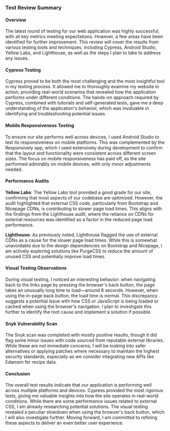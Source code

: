 ### Test Review Summary

#### Overview
The latest round of testing for our web application was highly successful, with all key metrics meeting expectations. However, a few areas have been identified for further improvement. This review will cover the results from various testing tools and techniques, including Cypress, Android Studio, Yellow Labs, and Lighthouse, as well as the steps I plan to take to address any issues.

#### Cypress Testing
Cypress proved to be both the most challenging and the most insightful tool in my testing process. It allowed me to thoroughly examine my website in action, providing real-world scenarios that revealed how the application performs under different conditions. The hands-on approach required by Cypress, combined with tutorials and self-generated tests, gave me a deep understanding of the application's behavior, which was invaluable in identifying and troubleshooting potential issues.

#### Mobile Responsiveness Testing
To ensure our site performs well across devices, I used Android Studio to test its responsiveness on mobile platforms. This was complemented by the Responsively app, which I used extensively during development to confirm that the layout and functionality were consistent across different screen sizes. The focus on mobile responsiveness has paid off, as the site performed admirably on mobile devices, with only minor adjustments needed.

#### Performance Audits
**Yellow Labs**: The Yellow Labs tool provided a good grade for our site, confirming that most aspects of our codebase are optimized. However, the audit highlighted that external CSS code, particularly from Bootstrap and Nicepage CDNs, is contributing to slower page load times. This aligns with the findings from the Lighthouse audit, where the reliance on CDNs for external resources was identified as a factor in the reduced page load performance.

**Lighthouse**: As previously noted, Lighthouse flagged the use of external CDNs as a cause for the slower page load times. While this is somewhat unavoidable due to the design dependencies on Bootstrap and Nicepage, I am actively exploring solutions like PurgeCSS to reduce the amount of unused CSS and potentially improve load times.

#### Visual Testing Observations
During visual testing, I noticed an interesting behavior: when navigating back to the links page by pressing the browser's back button, the page takes an unusually long time to load—around 8 seconds. However, when using the in-page back button, the load time is normal. This discrepancy suggests a potential issue with how CSS or JavaScript is being loaded or cached when using the browser's navigation. I plan to investigate this further to identify the root cause and implement a solution if possible.

#### Snyk Vulnerability Scan
The Snyk scan was completed with mostly positive results, though it did flag some minor issues with code sourced from reputable external libraries. While these are not immediate concerns, I will be looking into safer alternatives or applying patches where necessary to maintain the highest security standards, especially as we consider integrating new APIs like Edamam for recipe data.

#### Conclusion
The overall test results indicate that our application is performing well across multiple platforms and devices. Cypress provided the most rigorous tests, giving me valuable insights into how the site operates in real-world conditions. While there are some performance issues related to external CSS, I am already researching potential solutions. The visual testing revealed a peculiar slowdown when using the browser's back button, which I will also investigate further. Moving forward, I am committed to refining these aspects to deliver an even better user experience.